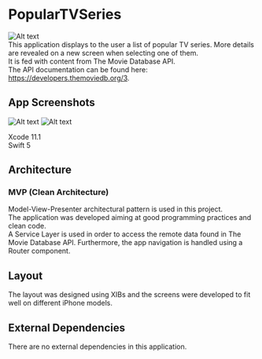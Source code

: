 # PopularTVSeries
![Alt text](https://i.imgur.com/mCKq5im.gif)  
This application displays to the user a list of popular TV series. More details are revealed on a new screen when selecting one of them.  
It is fed with content from The Movie Database API.  
The API documentation can be found here: ​https://developers.themoviedb.org/3.

## App Screenshots
![Alt text](https://i.imgur.com/4xmMIiA.png)
![Alt text](https://i.imgur.com/BWRoJgE.png)
   
Xcode 11.1  
Swift 5

## Architecture

### MVP (Clean Architecture)
Model-View-Presenter architectural pattern is used in this project.  
The application was developed aiming at good programming practices and clean code.  
A Service Layer is used in order to access the remote data found in The Movie Database API. Furthermore, the app navigation is handled using a Router component.

## Layout

The layout was designed using XIBs and the screens were developed to fit well on different iPhone models.

## External Dependencies
There are no external dependencies in this application.

